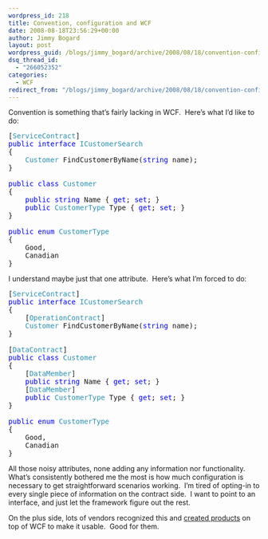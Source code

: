 ```yaml
---
wordpress_id: 218
title: Convention, configuration and WCF
date: 2008-08-18T23:56:29+00:00
author: Jimmy Bogard
layout: post
wordpress_guid: /blogs/jimmy_bogard/archive/2008/08/18/convention-configuration-and-wcf.aspx
dsq_thread_id:
  - "266052352"
categories:
  - WCF
redirect_from: "/blogs/jimmy_bogard/archive/2008/08/18/convention-configuration-and-wcf.aspx/"
---
```

Convention is something that&#8217;s fairly lacking in WCF.&nbsp; Here&#8217;s what I&#8217;d like to do:

<pre>[<span style="color: #2b91af">ServiceContract</span>]
<span style="color: blue">public interface </span><span style="color: #2b91af">ICustomerSearch
</span>{
    <span style="color: #2b91af">Customer </span>FindCustomerByName(<span style="color: blue">string </span>name);
}

<span style="color: blue">public class </span><span style="color: #2b91af">Customer
</span>{
    <span style="color: blue">public string </span>Name { <span style="color: blue">get</span>; <span style="color: blue">set</span>; }
    <span style="color: blue">public </span><span style="color: #2b91af">CustomerType </span>Type { <span style="color: blue">get</span>; <span style="color: blue">set</span>; }
}

<span style="color: blue">public enum </span><span style="color: #2b91af">CustomerType
</span>{
    Good,
    Canadian
}
</pre>

[](http://11011.net/software/vspaste)

I understand maybe just that one attribute.&nbsp; Here&#8217;s what I&#8217;m forced to do:

<pre>[<span style="color: #2b91af">ServiceContract</span>]
<span style="color: blue">public interface </span><span style="color: #2b91af">ICustomerSearch
</span>{
    [<span style="color: #2b91af">OperationContract</span>]
    <span style="color: #2b91af">Customer </span>FindCustomerByName(<span style="color: blue">string </span>name);
}

[<span style="color: #2b91af">DataContract</span>]
<span style="color: blue">public class </span><span style="color: #2b91af">Customer
</span>{
    [<span style="color: #2b91af">DataMember</span>]
    <span style="color: blue">public string </span>Name { <span style="color: blue">get</span>; <span style="color: blue">set</span>; }
    [<span style="color: #2b91af">DataMember</span>]
    <span style="color: blue">public </span><span style="color: #2b91af">CustomerType </span>Type { <span style="color: blue">get</span>; <span style="color: blue">set</span>; }
}

<span style="color: blue">public enum </span><span style="color: #2b91af">CustomerType
</span>{
    Good,
    Canadian
}
</pre>

[](http://11011.net/software/vspaste)

All those noisy attributes, none adding any information nor functionality.&nbsp; What&#8217;s consistently bothered me the most is how much configuration is necessary to get straightforward scenarios working.&nbsp; I&#8217;m tired of opting-in to every single piece of information on the contract side.&nbsp; I want to point to an interface, and just let the framework figure out the rest.

On the plus side, lots of vendors recognized this and [created products](http://www.neudesic.com/Main.aspx?SS=7&PE=75) on top of WCF to make it usable.&nbsp; Good for them.
